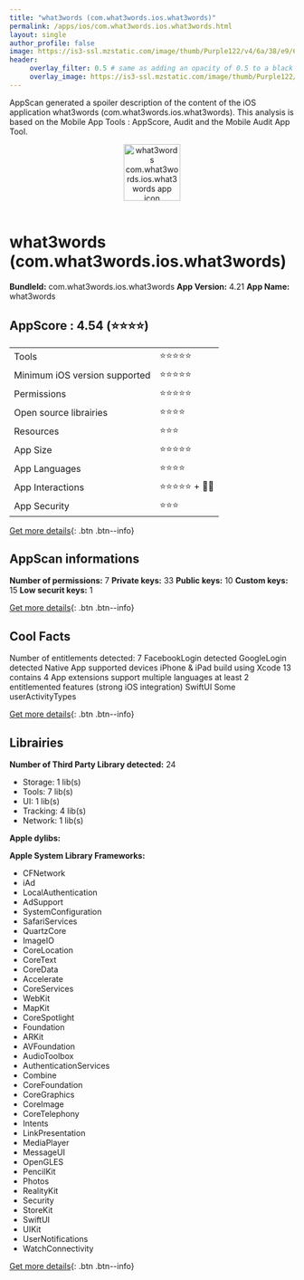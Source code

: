 ```yaml
---
title: "what3words (com.what3words.ios.what3words)"
permalink: /apps/ios/com.what3words.ios.what3words.html
layout: single
author_profile: false
image: https://is3-ssl.mzstatic.com/image/thumb/Purple122/v4/6a/38/e9/6a38e9f9-450c-1567-6230-6f84a04de774/AppIconMain-1x_U007emarketing-0-10-0-85-220.png/512x512bb.jpg
header: 
     overlay_filter: 0.5 # same as adding an opacity of 0.5 to a black background
     overlay_image: https://is3-ssl.mzstatic.com/image/thumb/Purple122/v4/6a/38/e9/6a38e9f9-450c-1567-6230-6f84a04de774/AppIconMain-1x_U007emarketing-0-10-0-85-220.png/512x512bb.jpg
---
```

AppScan generated a spoiler description of the content of the iOS application what3words (com.what3words.ios.what3words). This analysis is based on the Mobile App Tools : AppScore, Audit and the Mobile Audit App Tool.

  
  
<div style="text-align: center;"><img src="https://is3-ssl.mzstatic.com/image/thumb/Purple122/v4/6a/38/e9/6a38e9f9-450c-1567-6230-6f84a04de774/AppIconMain-1x_U007emarketing-0-10-0-85-220.png/512x512bb.jpg" width="100" height="100" alt="what3words com.what3words.ios.what3words app icon"></div></br>
  
# what3words (com.what3words.ios.what3words)

**BundleId:** com.what3words.ios.what3words
**App Version:** 4.21
**App Name:** what3words


## AppScore : 4.54 (⭐️⭐️⭐️⭐️) 

<table>
<tr><td> Tools </td><td> ⭐️⭐️⭐️⭐️⭐️ </td></tr>
<tr><td> Minimum iOS version supported </td><td> ⭐️⭐️⭐️⭐️⭐️ </td></tr>
<tr><td> Permissions </td><td> ⭐️⭐️⭐️⭐️⭐️ </td></tr>
<tr><td> Open source librairies </td><td> ⭐️⭐️⭐️⭐️ </td></tr>
<tr><td> Resources </td><td> ⭐️⭐️⭐️ </td></tr>
<tr><td> App Size </td><td> ⭐️⭐️⭐️⭐️⭐️ </td></tr>
<tr><td> App Languages </td><td> ⭐️⭐️⭐️⭐️ </td></tr>
<tr><td> App Interactions </td><td> ⭐️⭐️⭐️⭐️⭐️ + 🌟🌟 </td></tr>
<tr><td> App Security </td><td> ⭐️⭐️⭐️ </td></tr>
</table>

[Get more details](/pricing.html){: .btn .btn--info}  
  
## AppScan informations 

**Number of permissions:** 7
**Private keys:** 33
**Public keys:** 10
**Custom keys:** 15
**Low securit keys:** 1
  
[Get more details](/pricing.html){: .btn .btn--info}

## Cool Facts

Number of entitlements detected: 7
FacebookLogin detected
GoogleLogin detected
Native App
supported devices iPhone & iPad
build using Xcode 13
contains 4 App extensions
support multiple languages
at least 2 entitlemented features (strong iOS integration)
SwiftUI
Some userActivityTypes
  
[Get more details](/pricing.html){: .btn .btn--info}

## Librairies 
**Number of Third Party Library detected:** 24
- Storage: 1 lib(s)
- Tools: 7 lib(s)
- UI: 1 lib(s)
- Tracking: 4 lib(s)
- Network: 1 lib(s)

**Apple dylibs:**


**Apple System Library Frameworks:**
- CFNetwork
- iAd
- LocalAuthentication
- AdSupport
- SystemConfiguration
- SafariServices
- QuartzCore
- ImageIO
- CoreLocation
- CoreText
- CoreData
- Accelerate
- CoreServices
- WebKit
- MapKit
- CoreSpotlight
- Foundation
- ARKit
- AVFoundation
- AudioToolbox
- AuthenticationServices
- Combine
- CoreFoundation
- CoreGraphics
- CoreImage
- CoreTelephony
- Intents
- LinkPresentation
- MediaPlayer
- MessageUI
- OpenGLES
- PencilKit
- Photos
- RealityKit
- Security
- StoreKit
- SwiftUI
- UIKit
- UserNotifications
- WatchConnectivity


  
[Get more details](/pricing.html){: .btn .btn--info}

